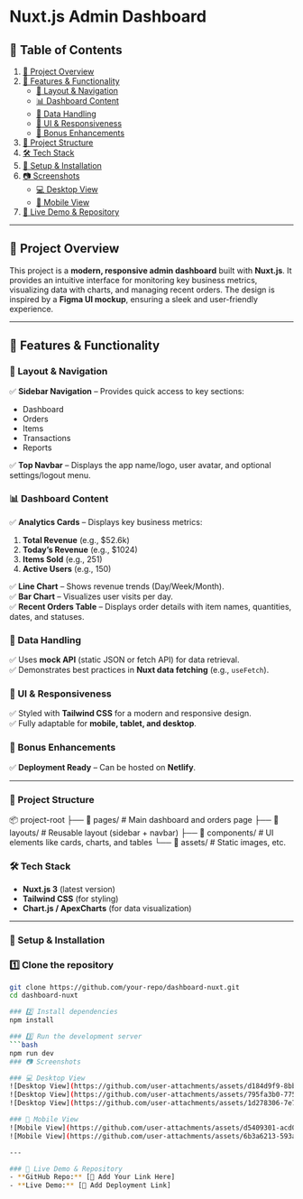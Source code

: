 # **Nuxt.js Admin Dashboard**  

## **📖 Table of Contents**  
1. [📌 Project Overview](#-project-overview)  
2. [🚀 Features & Functionality](#-features--functionality)  
   - [🔹 Layout & Navigation](#-layout--navigation)  
   - [📊 Dashboard Content](#-dashboard-content)  
   - [📡 Data Handling](#-data-handling)  
   - [🎨 UI & Responsiveness](#-ui--responsiveness)  
   - [🌙 Bonus Enhancements](#-bonus-enhancements)  
3. [📁 Project Structure](#-project-structure)  
4. [🛠️ Tech Stack](#-tech-stack)  
5. [📜 Setup & Installation](#-setup--installation)  
6. [📷 Screenshots](#-screenshots)  
   - [💻 Desktop View](#-desktop-view)  
   - [📱 Mobile View](#-mobile-view)  
7. [🔗 Live Demo & Repository](#-live-demo--repository)  

---

## **📌 Project Overview**  
This project is a **modern, responsive admin dashboard** built with **Nuxt.js**. It provides an intuitive interface for monitoring key business metrics, visualizing data with charts, and managing recent orders. The design is inspired by a **Figma UI mockup**, ensuring a sleek and user-friendly experience.  

---

## **🚀 Features & Functionality**  

### **🔹 Layout & Navigation**  
✅ **Sidebar Navigation** – Provides quick access to key sections:  
- Dashboard  
- Orders  
- Items  
- Transactions  
- Reports  

✅ **Top Navbar** – Displays the app name/logo, user avatar, and optional settings/logout menu.  

### **📊 Dashboard Content**  
✅ **Analytics Cards** – Displays key business metrics:  
1. **Total Revenue** (e.g., $52.6k)  
2. **Today’s Revenue** (e.g., $1024)  
3. **Items Sold** (e.g., 251)  
4. **Active Users** (e.g., 150)  

✅ **Line Chart** – Shows revenue trends (Day/Week/Month).  
✅ **Bar Chart** – Visualizes user visits per day.  
✅ **Recent Orders Table** – Displays order details with item names, quantities, dates, and statuses.  

### **📡 Data Handling**  
✅ Uses **mock API** (static JSON or fetch API) for data retrieval.  
✅ Demonstrates best practices in **Nuxt data fetching** (e.g., `useFetch`).  

### **🎨 UI & Responsiveness**  
✅ Styled with **Tailwind CSS** for a modern and responsive design.  
✅ Fully adaptable for **mobile, tablet, and desktop**.  

### **🌙 Bonus Enhancements**  
✅ **Deployment Ready** – Can be hosted on **Netlify**.  

---

### **📁 Project Structure**  

📦 project-root
├── 📂 pages/        # Main dashboard and orders page
├── 📂 layouts/      # Reusable layout (sidebar + navbar)
├── 📂 components/   # UI elements like cards, charts, and tables
└── 📂 assets/       # Static images, etc.


### 🛠️ Tech Stack  
- **Nuxt.js 3** (latest version)  
- **Tailwind CSS** (for styling)  
- **Chart.js / ApexCharts** (for data visualization)  
---

### 📜 Setup & Installation  

### 1️⃣ Clone the repository  
```bash
git clone https://github.com/your-repo/dashboard-nuxt.git
cd dashboard-nuxt

### 2️⃣ Install dependencies
npm install

### 3️⃣ Run the development server
```bash
npm run dev
### 📷 Screenshots  

### 💻 Desktop View  
![Desktop View](https://github.com/user-attachments/assets/d184d9f9-8bb1-4c56-8ac0-263448997e6a)  
![Desktop View](https://github.com/user-attachments/assets/795fa3b0-7751-479c-94d7-cc60e24e482d)  
![Desktop View](https://github.com/user-attachments/assets/1d278306-7e71-4ec2-ab5b-bc7f5615e4f7)  

### 📱 Mobile View  
![Mobile View](https://github.com/user-attachments/assets/d5409301-acd0-4cef-a9ad-20ffe07cdf66)  
![Mobile View](https://github.com/user-attachments/assets/6b3a6213-593a-4b6d-861b-8e73dd4b6d01)  

---

### 🔗 Live Demo & Repository  
- **GitHub Repo:** [🔗 Add Your Link Here]  
- **Live Demo:** [🔗 Add Deployment Link]  
